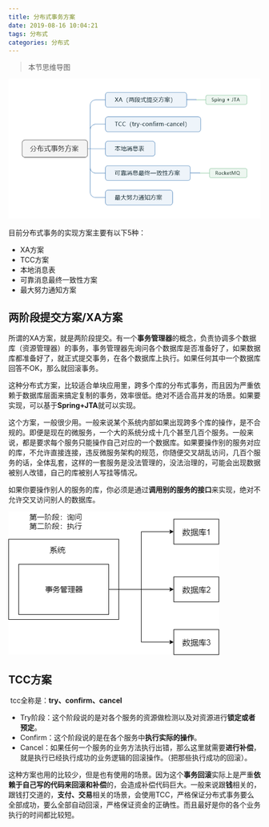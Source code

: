 ```yaml
---
title: 分布式事务方案
date: 2019-08-16 10:04:21
tags: 分布式
categories: 分布式
---
```


> 本节思维导图

![分布式事务方案](分布式事务方案/分布式事务方案.png)

目前分布式事务的实现方案主要有以下5种：

- XA方案
- TCC方案
- 本地消息表
- 可靠消息最终一致性方案
- 最大努力通知方案

## 两阶段提交方案/XA方案

​		所谓的XA方案，就是两阶段提交。有一个**事务管理器**的概念，负责协调多个数据库（资源管理器）的事务，事务管理器先询问各个数据库是否准备好了，如果数据库都准备好了，就正式提交事务，在各个数据库上执行。如果任何其中一个数据库回答不OK，那么就回滚事务。

​		这种分布式方案，比较适合单块应用里，跨多个库的分布式事务，而且因为严重依赖于数据库层面来搞定复制的事务，效率很低。绝对不适合高并发的场景。如果要实现，可以基于**Spring+JTA**就可以实现。

​		这个方案，一般很少用。一般来说某个系统内部如果出现跨多个库的操作，是不合规的。即便是现在的微服务，一个大的系统分成十几个甚至几百个服务。一般来说，都是要求每个服务只能操作自己对应的一个数据库。如果要操作别的服务对应的库，不允许直接连接，违反微服务架构的规范，你随便交叉胡乱访问，几百个服务的话，全体乱套，这样的一套服务是没法管理的，没法治理的，可能会出现数据被别人改错，自己的库被别人写挂等情况。

如果你要操作别人的服务的库，你必须是通过**调用别的服务的接口**来实现，绝对不允许交叉访问别人的数据库。

![XA](分布式事务方案/XA.png)

## TCC方案

​		tcc全称是：**try、confirm、cancel**

- Try阶段：这个阶段说的是对各个服务的资源做检测以及对资源进行**锁定或者预定**。
- Confirm：这个阶段说的是在各个服务中**执行实际的操作**。
- Cancel：如果任何一个服务的业务方法执行出错，那么这里就需要**进行补偿**，就是执行已经执行成功的业务逻辑的回滚操作。（把那些执行成功的回滚）。

​        这种方案也用的比较少，但是也有使用的场景。因为这个**事务回滚**实际上是严重**依赖于自己写的代码来回滚和补偿**的，会造成补偿代码巨大。一般来说跟**钱**相关的，跟钱打交道的，**支付、交易**相关的场景，会使用TCC，严格保证分布式事务要么全部成功，要么全部自动回滚，严格保证资金的正确性。而且最好是你的各个业务执行的时间都比较短。